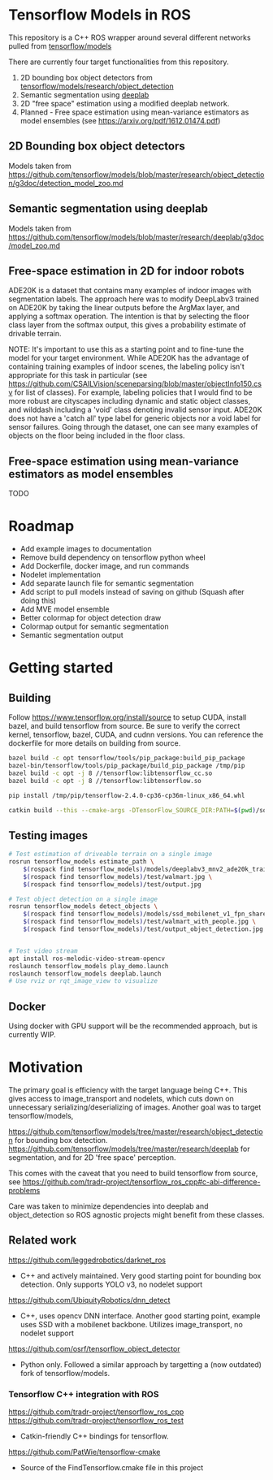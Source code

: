 # Tensorflow Models in ROS
This repository is a C++ ROS wrapper around several different networks pulled from [tensorflow/models](https://github.com/tensorflow/models)

There are currently four target functionalities from this repository.

1. 2D bounding box object detectors from [tensorflow/models/research/object_detection](https://github.com/tensorflow/models/tree/master/research/object_detection)
2. Semantic segmentation using [deeplab](https://github.com/tensorflow/models/tree/master/research/deeplab)
3. 2D "free space" estimation using a modified deeplab network.
4. Planned - Free space estimation using mean-variance estimators as model ensembles (see https://arxiv.org/pdf/1612.01474.pdf)

## 2D Bounding box object detectors
Models taken from https://github.com/tensorflow/models/blob/master/research/object_detection/g3doc/detection_model_zoo.md

## Semantic segmentation using deeplab
Models taken from https://github.com/tensorflow/models/blob/master/research/deeplab/g3doc/model_zoo.md

## Free-space estimation in 2D for indoor robots
ADE20K is a dataset that contains many examples of indoor images with segmentation labels. The approach here was to modify DeepLabv3 trained on ADE20K by taking the linear outputs before the ArgMax layer, and applying a softmax operation. The intention is that by selecting the floor class layer from the softmax output, this gives a probability estimate of drivable terrain.

NOTE: It's important to use this as a starting point and to fine-tune the model for your target environment. While ADE20K has the advantage of containing training examples of indoor scenes, the labeling policy isn't appropriate for this task in particular (see https://github.com/CSAILVision/sceneparsing/blob/master/objectInfo150.csv for list of classes). For example, labeling policies that I would find to be more robust are cityscapes including dynamic and static object classes, and wilddash including a 'void' class denoting invalid sensor input. ADE20K does not have a 'catch all' type label for generic objects nor a void label for sensor failures. Going through the dataset, one can see many examples of objects on the floor being included in the floor class.

## Free-space estimation using mean-variance estimators as model ensembles
TODO

# Roadmap
* Add example images to documentation
* Remove build dependency on tensorflow python wheel
* Add Dockerfile, docker image, and run commands
* Nodelet implementation
* Add separate launch file for semantic segmentation
* Add script to pull models instead of saving on github (Squash after doing this)
* Add MVE model ensemble
* Better colormap for object detection draw
* Colormap output for semantic segmentation
* Semantic segmentation output

# Getting started

## Building
Follow https://www.tensorflow.org/install/source to setup CUDA, install bazel, and build tensorflow from source. Be sure to verify the correct kernel, tensorflow, bazel, CUDA, and cudnn versions. You can reference the dockerfile for more details on building from source.

```sh
bazel build -c opt tensorflow/tools/pip_package:build_pip_package
bazel-bin/tensorflow/tools/pip_package/build_pip_package /tmp/pip
bazel build -c opt -j 8 //tensorflow:libtensorflow_cc.so
bazel build -c opt -j 8 //tensorflow:libtensorflow.so

pip install /tmp/pip/tensorflow-2.4.0-cp36-cp36m-linux_x86_64.whl

catkin build --this --cmake-args -DTensorFlow_SOURCE_DIR:PATH=$(pwd)/source_builds/tensorflow -DTensorFlow_BUILD_DIR:PATH=$(pwd)/source_builds/tensorflow/bazel-bin/tensorflow
```

## Testing images

```sh
# Test estimation of driveable terrain on a single image
rosrun tensorflow_models estimate_path \
    $(rospack find tensorflow_models)/models/deeplabv3_mnv2_ade20k_train_2018_12_03/frozen_inference_graph.pb \
    $(rospack find tensorflow_models)/test/walmart.jpg \
    $(rospack find tensorflow_models)/test/output.jpg

# Test object detection on a single image
rosrun tensorflow_models detect_objects \
    $(rospack find tensorflow_models)/models/ssd_mobilenet_v1_fpn_shared_box_predictor_640x640_coco14_sync_2018_07_03/frozen_inference_graph.pb \
    $(rospack find tensorflow_models)/test/walmart_with_people.jpg \
    $(rospack find tensorflow_models)/test/output_object_detection.jpg


# Test video stream
apt install ros-melodic-video-stream-opencv
roslaunch tensorflow_models play_demo.launch
roslaunch tensorflow_models deeplab.launch
# Use rviz or rqt_image_view to visualize

```

## Docker
Using docker with GPU support will be the recommended approach, but is currently WIP.

# Motivation
The primary goal is efficiency with the target language being C++. This gives access to image_transport and nodelets, which cuts down on unnecessary serializing/deserializing of images. Another goal was to target tensorflow/models,

https://github.com/tensorflow/models/tree/master/research/object_detection for bounding box detection.
https://github.com/tensorflow/models/tree/master/research/deeplab for segmentation, and for 2D 'free space' perception.

This comes with the caveat that you need to build tensorflow from source, see https://github.com/tradr-project/tensorflow_ros_cpp#c-abi-difference-problems

Care was taken to minimize dependencies into deeplab and object_detection so ROS agnostic projects might benefit from these classes.

## Related work
https://github.com/leggedrobotics/darknet_ros
- C++ and actively maintained. Very good starting point for bounding box detection. Only supports YOLO v3, no nodelet support

https://github.com/UbiquityRobotics/dnn_detect
- C++, uses opencv DNN interface. Another good starting point, example uses SSD with a mobilenet backbone. Utilizes image_transport, no nodelet support

https://github.com/osrf/tensorflow_object_detector
- Python only. Followed a similar approach by targetting a (now outdated) fork of tensorflow/models.

### Tensorflow C++ integration with ROS
https://github.com/tradr-project/tensorflow_ros_cpp
https://github.com/tradr-project/tensorflow_ros_test
- Catkin-friendly C++ bindings for tensorflow.

https://github.com/PatWie/tensorflow-cmake
- Source of the FindTensorflow.cmake file in this project
